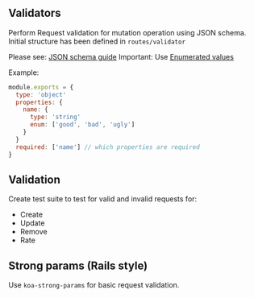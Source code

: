 ## Validators

Perform Request validation for mutation operation using JSON schema. 
Initial structure has been defined in `routes/validator`

Please see: [JSON schema guide](https://spacetelescope.github.io/understanding-json-schema/)
Important: Use [Enumerated values](https://spacetelescope.github.io/understanding-json-schema/reference/generic.html#enumerated-values)

Example:

```js
module.exports = {
  type: 'object'
  properties: {
    name: {
      type: 'string'
      enum: ['good', 'bad', 'ugly']
    }
  }
  required: ['name'] // which properties are required
}
``` 

## Validation

Create test suite to test for valid and invalid requests for:

- Create
- Update
- Remove
- Rate 

## Strong params (Rails style)

Use `koa-strong-params` for basic request validation.